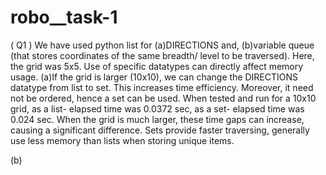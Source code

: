 # robo__task-1
(  Q1  )
We have used python list for (a)DIRECTIONS and, (b)variable queue (that stores coordinates of the same breadth/ level to be traversed). Here, the grid was 5x5. 
Use of specific datatypes can directly affect memory usage.
(a)If the grid is larger (10x10), we can change the DIRECTIONS datatype from list to set. This increases time efficiency. Moreover, it need not be ordered, hence a set can be used. When tested and run for a 10x10 grid, as a list- elapsed time was 0.0372 sec, as a set- elapsed time was 0.024 sec. When the grid is much larger, these time gaps can increase, causing a significant difference.
Sets provide faster traversing, generally use less memory than lists when storing unique items.

(b)
